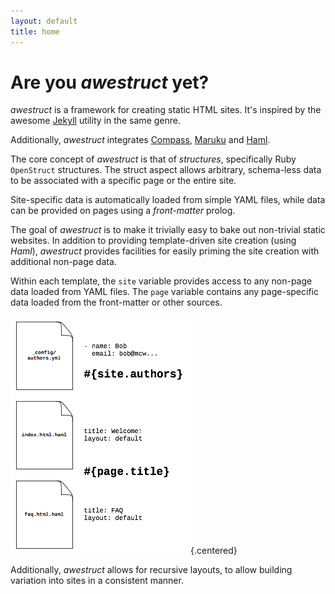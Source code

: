 ```yaml
---
layout: default
title: home
---
```

# Are you *awestruct* yet?

*awestruct* is a framework for creating static HTML sites.  It's inspired
by the awesome [Jekyll](http://github.com/mojombo/jekyll) utility in the
same genre.

Additionally, *awestruct* integrates [Compass](http://compass-style.org/),
[Maruku](http://maruku.rubyforge.org/) and [Haml](http://haml-lang.com/).

The core concept of *awestruct* is that of _structures_, specifically
Ruby `OpenStruct` structures.  The struct aspect allows arbitrary,
schema-less data to be associated with a specific page or the entire
site.

Site-specific data is automatically loaded from simple YAML files, 
while data can be provided on pages using a _front-matter_ prolog.

The goal of *awestruct* is to make it trivially easy to bake out
non-trivial static websites. In addition to providing template-driven
site creation (using *Haml*), *awestruct* provides facilities for
easily priming the site creation with additional non-page data.

Within each template, the `site` variable provides access to any
non-page data loaded from YAML files.  The `page` variable contains
any page-specific data loaded from the front-matter or other
sources.

![Structs](/images/structs.png){.centered}

Additionally, *awestruct* allows for recursive layouts, to allow
building variation into sites in a consistent manner.
